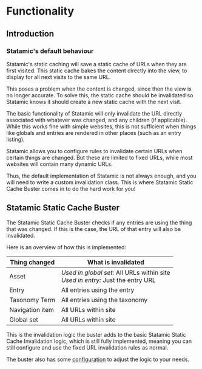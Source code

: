 # Functionality

## Introduction

### Statamic's default behaviour

Statamic's static caching will save a static cache of URLs when they are first visited.
This static cache bakes the content directly into the view,
to display for all next visits to the same URL.

This poses a problem when the content is changed, since then the view is no longer accurate.
To solve this, the static cache should be invalidated so Statamic
knows it should create a new static cache with the next visit.

The basic functionality of Statamic will only invalidate the URL directly
associated with whatever was changed, and any children (if applicable).
While this works fine with simple websites,
this is not sufficient when things like globals and entries are
rendered in other places (such as an entry listing).

Statamic allows you to configure rules to invalidate certain URLs when certain things are changed.
But these are limited to fixed URLs, while most websites will contain many dynamic URLs.

Thus, the default implementation of Statamic is not always enough,
and you will need to write a custom invalidation class.
This is where Statamic Static Cache Buster comes in to do the hard work for you!

## Statamic Static Cache Buster

The Statamic Static Cache Buster checks if any entries are using the thing that was changed.
If this is the case, the URL of that entry will also be invalidated.

Here is an overview of how this is implemented:

| Thing changed   | What is invalidated                                                                  |
|-----------------|--------------------------------------------------------------------------------------|
| Asset           | _Used in global set:_ All URLs within site <br/> _Used in entry:_ Just the entry URL |
| Entry           | All entries using the entry                                                          |
| Taxonomy Term   | All entries using the taxonomy                                                       |
| Navigation item | All URLs within site                                                                 |
| Global set      | All URLs within site                                                                 |

This is the invalidation logic the buster adds
to the basic Statamic Static Cache Invalidation logic,
which is still fully implemented, meaning you can still
configure and use the fixed URL invalidation rules as normal.

The buster also has some [configuration] to adjust the logic to your needs.

[configuration]: configuration.md
